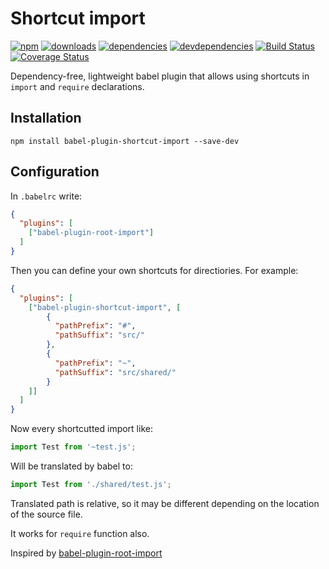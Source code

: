 # Shortcut import
[![npm](https://img.shields.io/npm/v/babel-plugin-shortcut-import.svg)](https://www.npmjs.com/package/babel-plugin-shortcut-import) [![downloads](https://img.shields.io/npm/dt/babel-plugin-shortcut-import.svg)](https://www.npmjs.com/package/babel-plugin-shortcut-import) [![dependencies](https://img.shields.io/david/rklos/babel-plugin-shortcut-import.svg)](https://www.npmjs.com/package/babel-plugin-shortcut-import) [![devdependencies](https://img.shields.io/david/dev/rklos/babel-plugin-shortcut-import.svg)](https://www.npmjs.com/package/babel-plugin-shortcut-import) [![Build Status](https://travis-ci.org/rklos/babel-plugin-shortcut-import.svg?branch=master)](https://travis-ci.org/rklos/babel-plugin-shortcut-import) [![Coverage Status](https://coveralls.io/repos/github/rklos/babel-plugin-shortcut-import/badge.svg?branch=master)](https://coveralls.io/github/rklos/babel-plugin-shortcut-import?branch=master)

Dependency-free, lightweight babel plugin that allows using shortcuts in `import` and `require` declarations.

## Installation
```
npm install babel-plugin-shortcut-import --save-dev
```

## Configuration
In `.babelrc` write:
```json
{
  "plugins": [
    ["babel-plugin-root-import"]
  ]
}
```

Then you can define your own shortcuts for directiories. For example:
```json
{
  "plugins": [
    ["babel-plugin-shortcut-import", [
        {
          "pathPrefix": "#",
          "pathSuffix": "src/"
        },
        {
          "pathPrefix": "~",
          "pathSuffix": "src/shared/"
        }
    ]]
  ]
}
```

Now every shortcutted import like:
```javascript
import Test from '~test.js';
```
Will be translated by babel to:
```javascript
import Test from './shared/test.js';
```
Translated path is relative, so it may be different depending on the location of the source file.

It works for `require` function also.

Inspired by [babel-plugin-root-import][1]

[1]: https://www.npmjs.com/package/babel-plugin-root-import
